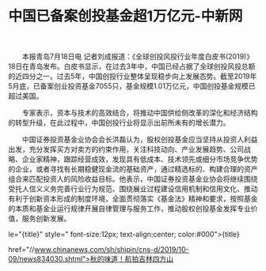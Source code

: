# 中国已备案创投基金超1万亿元-中新网

　　

　　本报青岛7月18日电 记者刘成报道：《全球创投风投行业年度白皮书(2019)》18日在青岛发布。白皮书显示，在过去3年中，中国已经占据了全球创投风投总额的近四分之一。过去5年，中国创投行业整体呈现稳步向上发展态势。截至2019年5月底，已备案创业投资基金7055只，基金规模1.01万亿元，中国创投基金规模已超过美国。

　　专家表示，资本与技术的高效结合，将推动中国供给侧改革的深化和经济结构的转型升级，在此过程中，中国创投行业将显示出前所未有的增长潜力。

　　中国证券投资基金业协会会长洪磊认为，股权创投基金应当坚持从投资人利益出发，充分发挥买方对卖方的约束作用，关注科技动向、产业发展趋势、公司战略、企业家精神，跟踪经营成效，发现具有低成本、技术领先或细分市场竞争优势的企业，或者寻找有长期稳健现金流的基础资产，通过精选标的、构建合理的资产组合来匹配投资人的风险收益目标。他表示，中国证券投资基金业协会将继续围绕受托人信义义务完善行业行为规范、围绕展业过程建设信用机制和信用文化、推动有利于创新资本形成的制度环境，全面贯彻落实《基金法》精神和要求，按照基金的本质和基金业运行规律开展自律管理与服务工作，推动股权创投基金发挥专业价值，服务创新发展。

le="{title}" style=" font-size:12px; text-align:center; color:#000">{title}

href="//www.chinanews.com/sh/shipin/cns-d/2019/10-09/news834030.shtml">秋的味道！航拍吉林四方山
